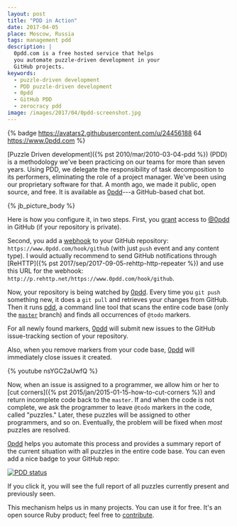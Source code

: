 ```yaml
---
layout: post
title: "PDD in Action"
date: 2017-04-05
place: Moscow, Russia
tags: management pdd
description: |
  0pdd.com is a free hosted service that helps
  you automate puzzle-driven development in your
  GitHub projects.
keywords:
  - puzzle-driven development
  - PDD puzzle-driven development
  - 0pdd
  - GitHub PDD
  - zerocracy pdd
image: /images/2017/04/0pdd-screenshot.jpg
---
```


{% badge https://avatars2.githubusercontent.com/u/24456188 64 https://www.0pdd.com %}

[Puzzle Driven development]({% pst 2010/mar/2010-03-04-pdd %})
(PDD) is a methodology we've been practicing on our teams
for more than seven years. Using PDD, we delegate the responsibility of
task decomposition to its performers, eliminating
the role of a project manager. We've been using our proprietary software
for that. A month ago, we made it public, open source, and free.
It is available as [0pdd](https://www.0pdd.com)---a GitHub-based chat bot.

<!--more-->

{% jb_picture_body %}

Here is how you configure it, in two steps. First, you
[grant](https://help.github.com/articles/inviting-collaborators-to-a-personal-repository/)
access to [@0pdd](https://github.com/0pdd) in GitHub
(if your repository is private).

Second, you add a [webhook](https://help.github.com/articles/about-webhooks/)
to your GitHub repository: `https://www.0pdd.com/hook/github` (with just `push` event
and any content type). I would actually recommend to send GitHub
notifications through [ReHTTP]({% pst 2017/sep/2017-09-05-rehttp-http-repeater %})
and use this URL for the webhook:
`http://p.rehttp.net/https://www.0pdd.com/hook/github`.

Now, your repository is being watched by [0pdd](https://www.0pdd.com). Every
time you `git push` something new, it does a `git pull` and retrieves your changes
from GitHub. Then it runs [pdd](https://github.com/yegor256/pdd), a command line tool
that scans the entire code base (only the [`master`](https://help.github.com/articles/setting-the-default-branch/)
branch) and finds all occurrences of `@todo`
markers.

For all newly found markers, [0pdd](https://www.0pdd.com) will submit new
issues to the GitHub issue-tracking section of your repository.

Also, when you remove markers from your code base,
[0pdd](https://www.0pdd.com) will immediately close issues it created.

{% youtube nsYGC2aUwfQ %}

Now, when an issue is assigned to a programmer, we allow him or her
to [cut corners]({% pst 2015/jan/2015-01-15-how-to-cut-corners %})
and return incomplete code back to the `master`. If and when the code is
not complete, we ask the programmer to leave `@todo` markers in the code, called
"puzzles." Later, these puzzles will be assigned to other programmers,
and so on. Eventually, the problem will be fixed when _most_ puzzles are
resolved.

[0pdd](https://www.0pdd.com) helps you automate this process and provides
a summary report of the current situation with all puzzles in the entire
code base. You can even add a nice badge to your GitHub repo:

[![PDD status](https://www.0pdd.com/svg?name=yegor256/0pdd)](https://www.0pdd.com/p?name=yegor256/0pdd)

If you click it, you will see the full report of all puzzles
currently present and previously seen.

This mechanism helps us in many projects. You can use it for free. It's
an open source Ruby product; feel free to [contribute](https://github.com/yegor256/0pdd).
